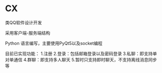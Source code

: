 # CX
类QQ软件设计开发

采用客户端-服务端结构

Python 语言编写，主要使用PyQt5以及socket编程

目前已实现功能：
    1.注册
    2.登录：包括邮箱登录以及密码登录
    3.私聊：即支持单对单通信
    4.群聊：即支持多人聊天
    5.暂时只支持即时聊天，不支持离线消息同步等
